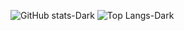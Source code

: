 ![GitHub stats-Dark](https://github-readme-stats-adecametres-projects.vercel.app/api?username=ADecametre&show_icons=true&theme=dark&custom_title=GitHub+Stats&hide_rank=true&hide=stars,contribs#gh-dark-mode-only)
![Top Langs-Dark](https://github-readme-stats-adecametres-projects.vercel.app/api/top-langs/?username=adecametre&langs_count=8&theme=dark&layout=compact&hide_title=true&card_width=330&size_weight=0.25&count_weight=0.75#gh-dark-mode-only)
